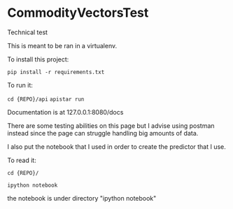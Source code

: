 # CommodityVectorsTest
Technical test

This is meant to be ran in a virtualenv.

To install this project:

`pip install -r requirements.txt`

To run it:

`cd {REPO}/api`
`apistar run`

Documentation is at 127.0.0.1:8080/docs

There are some testing abilities on this page but I advise using postman instead since the page can struggle handling big amounts of data.

I also put the notebook that I used in order to create the predictor that I use.

To read it:

`cd {REPO}/`

`ipython notebook`

the notebook is under directory "ipython notebook"
